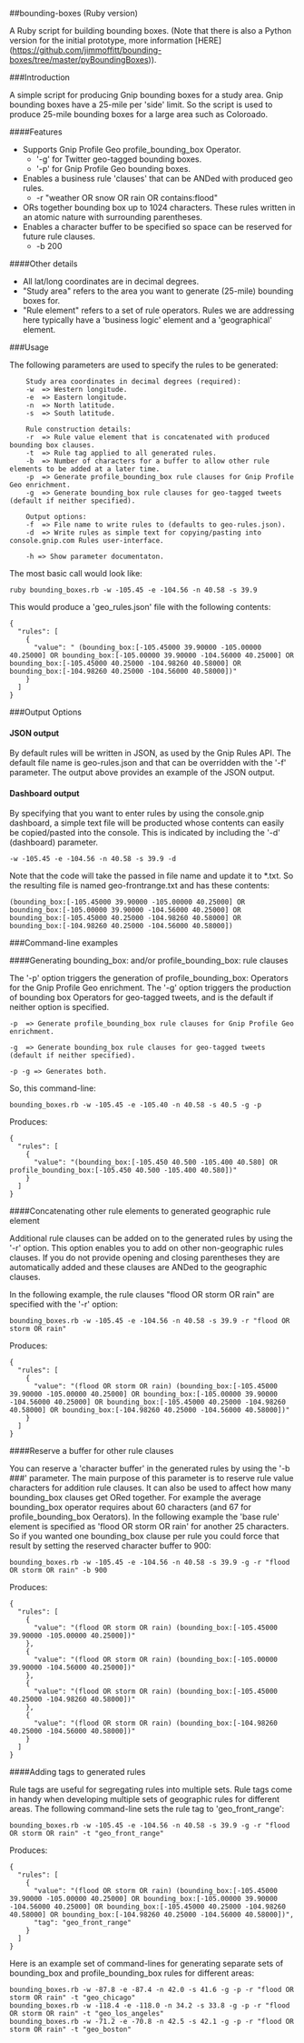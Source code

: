 ##bounding-boxes (Ruby version)

A Ruby script for building bounding boxes. (Note that there is also a Python version for the initial prototype, more information [HERE] (https://github.com/jimmoffitt/bounding-boxes/tree/master/pyBoundingBoxes)).

###Introduction

A simple script for producing Gnip bounding boxes for a study area.  Gnip bounding boxes have a 
25-mile per 'side' limit.  So the script is used to produce 25-mile bounding boxes for a large area such
as Coloroado.

####Features
+ Supports Gnip Profile Geo profile_bounding_box Operator.
     + '-g' for Twitter geo-tagged bounding boxes.
     + '-p' for Gnip Profile Geo bounding boxes.
+ Enables a business rule 'clauses' that can be ANDed with produced geo rules.
     + -r "weather OR snow OR rain OR contains:flood"
+ ORs together bounding box up to 1024 characters. These rules written in an atomic nature with surrounding parentheses.
+ Enables a character buffer to be specified so space can be reserved for future rule clauses.
     + -b 200    

####Other details
+ All lat/long coordinates are in decimal degrees.
+ "Study area" refers to the area you want to generate (25-mile) bounding boxes for.
+ "Rule element" refers to a set of rule operators.  Rules we are addressing here typically have a 'business logic' element and a 'geographical' element.  


###Usage

The following parameters are used to specify the rules to be generated:
```
    Study area coordinates in decimal degrees (required):
    -w  => Western longitude.
    -e  => Eastern longitude. 
    -n  => North latitude.
    -s  => South latitude.
    
    Rule construction details:
    -r  => Rule value element that is concatenated with produced bounding box clauses.
    -t  => Rule tag applied to all generated rules.    
    -b  => Number of characters for a buffer to allow other rule elements to be added at a later time. 
    -p  => Generate profile_bounding_box rule clauses for Gnip Profile Geo enrichment. 
    -g  => Generate bounding_box rule clauses for geo-tagged tweets (default if neither specified).
    
    Output options:
    -f  => File name to write rules to (defaults to geo-rules.json).
    -d  => Write rules as simple text for copying/pasting into console.gnip.com Rules user-interface.
    
    -h => Show parameter documentaton.
```


The most basic call would look like:
```
ruby bounding_boxes.rb -w -105.45 -e -104.56 -n 40.58 -s 39.9 
```

This would produce a 'geo_rules.json' file with the following contents:

```
{
  "rules": [
    {
      "value": " (bounding_box:[-105.45000 39.90000 -105.00000 40.25000] OR bounding_box:[-105.00000 39.90000 -104.56000 40.25000] OR bounding_box:[-105.45000 40.25000 -104.98260 40.58000] OR bounding_box:[-104.98260 40.25000 -104.56000 40.58000])"
    }
  ]
}
```


###Output Options

#### JSON output

By default rules will be written in JSON, as used by the Gnip Rules API. The default file name is geo-rules.json and that can be overridden with the '-f' parameter.  The output above provides an example of the JSON output.  

#### Dashboard output

By specifying that you want to enter rules by using the console.gnip dashboard, a simple text file will be producted whose contents can easily be copied/pasted into the console. This is indicated by including the '-d' (dashboard) parameter. 

```
-w -105.45 -e -104.56 -n 40.58 -s 39.9 -d
```

Note that the code will take the passed in file name and update it to *.txt.  So the resulting file is named geo-frontrange.txt and has these contents: 

```
(bounding_box:[-105.45000 39.90000 -105.00000 40.25000] OR bounding_box:[-105.00000 39.90000 -104.56000 40.25000] OR bounding_box:[-105.45000 40.25000 -104.98260 40.58000] OR bounding_box:[-104.98260 40.25000 -104.56000 40.58000])

```

###Command-line examples

####Generating bounding_box: and/or profile_bounding_box: rule clauses

The '-p' option triggers the generation of profile_bounding_box: Operators for the Gnip Profile Geo enrichment. The '-g' option triggers the production of bounding box Operators for geo-tagged tweets, and is the default if neither option is specified. 

```
-p  => Generate profile_bounding_box rule clauses for Gnip Profile Geo enrichment. 

-g  => Generate bounding_box rule clauses for geo-tagged tweets (default if neither specified).

-p -g => Generates both.
```

So, this command-line:
    
```
bounding_boxes.rb -w -105.45 -e -105.40 -n 40.58 -s 40.5 -g -p
```

Produces:

```
{
  "rules": [
    {
      "value": "(bounding_box:[-105.450 40.500 -105.400 40.580] OR profile_bounding_box:[-105.450 40.500 -105.400 40.580])"
    }
  ]
}

```

####Concatenating other rule elements to generated geographic rule element 

Additional rule clauses can be added on to the generated rules by using the '-r' option. This option enables you to add on other non-geographic rules clauses. If you do not provide opening and closing parentheses they are automatically added and these clauses are ANDed to the geographic clauses.

In the following example, the rule clauses "flood OR storm OR rain" are specified with the '-r' option:

```
bounding_boxes.rb -w -105.45 -e -104.56 -n 40.58 -s 39.9 -r "flood OR storm OR rain"
```

Produces:

```
{
  "rules": [
    {
      "value": "(flood OR storm OR rain) (bounding_box:[-105.45000 39.90000 -105.00000 40.25000] OR bounding_box:[-105.00000 39.90000 -104.56000 40.25000] OR bounding_box:[-105.45000 40.25000 -104.98260 40.58000] OR bounding_box:[-104.98260 40.25000 -104.56000 40.58000])"
    }
  ]
}

```


####Reserve a buffer for other rule clauses

You can reserve a 'character buffer' in the generated rules by using the '-b ###' parameter. The main purpose of this parameter is to reserve rule value characters for addition rule clauses.  It can also be used to affect how many bounding_box clauses get ORed together.  For example the average bounding_box operator requires about 60 characters (and 67 for profile_bounding_box Oerators). In the following example the 'base rule' element is specified as 'flood OR storm OR rain' for another 25 characters. So if you wanted one bounding_box clause per rule you could force that result by setting the reserved character buffer to 900:

```
bounding_boxes.rb -w -105.45 -e -104.56 -n 40.58 -s 39.9 -g -r "flood OR storm OR rain" -b 900
```

Produces:

```
{
  "rules": [
    {
      "value": "(flood OR storm OR rain) (bounding_box:[-105.45000 39.90000 -105.00000 40.25000])"
    },
    {
      "value": "(flood OR storm OR rain) (bounding_box:[-105.00000 39.90000 -104.56000 40.25000])"
    },
    {
      "value": "(flood OR storm OR rain) (bounding_box:[-105.45000 40.25000 -104.98260 40.58000])"
    },
    {
      "value": "(flood OR storm OR rain) (bounding_box:[-104.98260 40.25000 -104.56000 40.58000])"
    }
  ]
}
```

####Adding tags to generated rules

Rule tags are useful for segregating rules into multiple sets. Rule tags come in handy when developing multiple sets of geographic rules for different areas.  The following command-line sets the rule tag to 'geo_front_range': 

```
bounding_boxes.rb -w -105.45 -e -104.56 -n 40.58 -s 39.9 -g -r "flood OR storm OR rain" -t "geo_front_range"
```

Produces:

```
{
  "rules": [
    {
      "value": "(flood OR storm OR rain) (bounding_box:[-105.45000 39.90000 -105.00000 40.25000] OR bounding_box:[-105.00000 39.90000 -104.56000 40.25000] OR bounding_box:[-105.45000 40.25000 -104.98260 40.58000] OR bounding_box:[-104.98260 40.25000 -104.56000 40.58000])",
      "tag": "geo_front_range"
    }
  ]
}
```

Here is an example set of command-lines for generating separate sets of bounding_box and profile_bounding_box rules for different areas:

```
bounding_boxes.rb -w -87.8 -e -87.4 -n 42.0 -s 41.6 -g -p -r "flood OR storm OR rain" -t "geo_chicago"
bounding_boxes.rb -w -118.4 -e -118.0 -n 34.2 -s 33.8 -g -p -r "flood OR storm OR rain" -t "geo_los_angeles"
bounding_boxes.rb -w -71.2 -e -70.8 -n 42.5 -s 42.1 -g -p -r "flood OR storm OR rain" -t "geo_boston"

```







